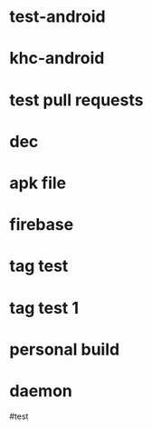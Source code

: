 # test-android
# khc-android
# test pull requests
# dec
# apk file
# firebase
# tag test
# tag test 1
# personal build
# daemon
#test
